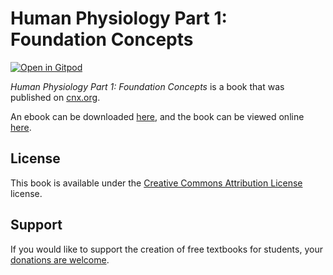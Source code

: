 # Human Physiology Part 1: Foundation Concepts

[![Open in Gitpod](https://gitpod.io/button/open-in-gitpod.svg)](https://gitpod.io/from-referrer/)

_Human Physiology Part 1: Foundation Concepts_ is a book that was published on [cnx.org](https://cnx.org/).

An ebook can be downloaded [here](https://github.com/cnx-user-books/cnxbook-human-physiology-part-1-foundation-concepts/releases/latest), and the book can be viewed online [here](https://github.com/cnx-user-books/cnxbook-human-physiology-part-1-foundation-concepts/releases/latest).

## License
This book is available under the [Creative Commons Attribution License](./LICENSE) license.

## Support
If you would like to support the creation of free textbooks for students, your [donations are welcome](https://riceconnect.rice.edu/donation/support-openstax-banner).
